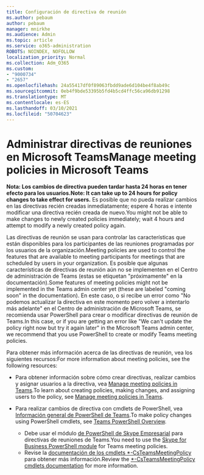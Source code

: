 ```yaml
---
title: Configuración de directiva de reunión
ms.author: pebaum
author: pebaum
manager: mnirkhe
ms.audience: Admin
ms.topic: article
ms.service: o365-administration
ROBOTS: NOINDEX, NOFOLLOW
localization_priority: Normal
ms.collection: Adm_O365
ms.custom:
- "9000734"
- "2657"
ms.openlocfilehash: 24a55417df0f89063fbdd9ade6d104be4f8ab49c
ms.sourcegitcommit: 0eb4f9bde53395b5fd4b5cd4ffc56ca96db91298
ms.translationtype: MT
ms.contentlocale: es-ES
ms.lasthandoff: 03/10/2021
ms.locfileid: "50704623"
---
```

# <a name="manage-meeting-policies-in-microsoft-teams"></a><span data-ttu-id="ca452-102">Administrar directivas de reuniones en Microsoft Teams</span><span class="sxs-lookup"><span data-stu-id="ca452-102">Manage meeting policies in Microsoft Teams</span></span>

<span data-ttu-id="ca452-103">**Nota: Los cambios de directiva pueden tardar hasta 24 horas en tener efecto para los usuarios.**</span><span class="sxs-lookup"><span data-stu-id="ca452-103">**Note: It can take up to 24 hours for policy changes to take effect for users.**</span></span> <span data-ttu-id="ca452-104">Es posible que no pueda realizar cambios en las directivas recién creadas inmediatamente; espere 4 horas e intente modificar una directiva recién creada de nuevo.</span><span class="sxs-lookup"><span data-stu-id="ca452-104">You might not be able to make changes to newly created policies immediately; wait 4 hours and attempt to modify a newly created policy again.</span></span>

<span data-ttu-id="ca452-105">Las directivas de reunión se usan para controlar las características que están disponibles para los participantes de las reuniones programadas por los usuarios de la organización.</span><span class="sxs-lookup"><span data-stu-id="ca452-105">Meeting policies are used to control the features that are available to meeting participants for meetings that are scheduled by users in your organization.</span></span> <span data-ttu-id="ca452-106">Es posible que algunas características de directivas de reunión aún no se implementen en el Centro de administración de Teams (estas se etiquetan "próximamente" en la documentación).</span><span class="sxs-lookup"><span data-stu-id="ca452-106">Some features of meeting policies might not be implemented in the Teams admin center yet (these are labeled "coming soon" in the documentation).</span></span> <span data-ttu-id="ca452-107">En este caso, o si recibe un error como "No podemos actualizar la directiva en este momento pero volver a intentarlo más adelante" en el Centro de administración de Microsoft Teams, se recomienda usar PowerShell para crear o modificar directivas de reunión de Teams.</span><span class="sxs-lookup"><span data-stu-id="ca452-107">In this case, or if you are getting an error like "We can't update the policy right now but try it again later" in the Microsoft Teams admin center, we recommend that you use PowerShell to create or modify Teams meeting policies.</span></span> 

<span data-ttu-id="ca452-108">Para obtener más información acerca de las directivas de reunión, vea los siguientes recursos:</span><span class="sxs-lookup"><span data-stu-id="ca452-108">For more information about meeting policies, see the following resources:</span></span>

- <span data-ttu-id="ca452-109">Para obtener información sobre cómo crear directivas, realizar cambios y asignar usuarios a la directiva, vea [Manage meeting policies in Teams](https://docs.microsoft.com/microsoftteams/meeting-policies-in-teams).</span><span class="sxs-lookup"><span data-stu-id="ca452-109">To learn about creating policies, making changes, and assigning users to the policy, see [Manage meeting policies in Teams](https://docs.microsoft.com/microsoftteams/meeting-policies-in-teams).</span></span>

- <span data-ttu-id="ca452-110">Para realizar cambios de directiva con cmdlets de PowerShell, vea [Información general de PowerShell de Teams](https://docs.microsoft.com/microsoftteams/teams-powershell-overview).</span><span class="sxs-lookup"><span data-stu-id="ca452-110">To make policy changes using PowerShell cmdlets, see [Teams PowerShell Overview](https://docs.microsoft.com/microsoftteams/teams-powershell-overview).</span></span> 
    - <span data-ttu-id="ca452-111">Debe usar el módulo [de PowerShell de Skype Empresarial](https://docs.microsoft.com/skypeforbusiness/set-up-your-computer-for-windows-powershell/download-and-install-the-skype-for-business-online-connector) para directivas de reuniones de Teams.</span><span class="sxs-lookup"><span data-stu-id="ca452-111">You need to use the [Skype for Business PowerShell module](https://docs.microsoft.com/skypeforbusiness/set-up-your-computer-for-windows-powershell/download-and-install-the-skype-for-business-online-connector) for Teams meeting policies.</span></span> 
    - <span data-ttu-id="ca452-112">Revise la [documentación de los cmdlets \*-CsTeamsMeetingPolicy](https://docs.microsoft.com/search/?search=CsTeamsMeetingPolicy&view=skype-ps) para obtener más información.</span><span class="sxs-lookup"><span data-stu-id="ca452-112">Review the [\*-CsTeamsMeetingPolicy cmdlets documentation](https://docs.microsoft.com/search/?search=CsTeamsMeetingPolicy&view=skype-ps) for more information.</span></span>

